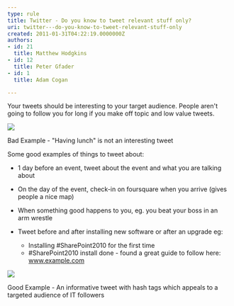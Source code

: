 ```yaml
---
type: rule
title: Twitter - Do you know to tweet relevant stuff only?
uri: twitter---do-you-know-to-tweet-relevant-stuff-only
created: 2011-01-31T04:22:19.0000000Z
authors:
- id: 21
  title: Matthew Hodgkins
- id: 12
  title: Peter Gfader
- id: 1
  title: Adam Cogan

---
```



Your tweets should be interesting to your target audience. People aren't going to follow you for long if you make off topic and low value tweets.



![](/Communication/RulesToBetterSocialNetworking/PublishingImages/twitter-boring-tweet.png)

Bad Example - "Having lunch" is not an interesting tweet


Some good examples of things to tweet about:


- 1 day before an event, tweet about the event and what you are talking about
- On the day of the event, check-in on foursquare when you arrive (gives people a nice map)
- When something good happens to you, eg. you beat your boss in an arm wrestle
- Tweet before and after installing new software or after an upgrade eg:

    - Installing #SharePoint2010 for the first time
    - #SharePoint2010 install done - found a great guide to follow here: www.example.com


![](/Communication/RulesToBetterSocialNetworking/PublishingImages/twitter-goodtweet.png)



Good Example - An informative tweet with hash tags which appeals to a targeted audience of IT followers




